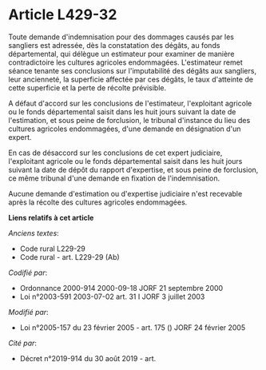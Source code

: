 # Article L429-32

Toute demande d'indemnisation pour des dommages causés par les sangliers est adressée, dès la constatation des dégâts, au
fonds départemental, qui délègue un estimateur pour examiner de manière contradictoire les cultures agricoles endommagées.
L'estimateur remet séance tenante ses conclusions sur l'imputabilité des dégâts aux sangliers, leur ancienneté, la superficie
affectée par ces dégâts, le taux d'atteinte de cette superficie et la perte de récolte prévisible.

A défaut d'accord sur les conclusions de l'estimateur, l'exploitant agricole ou le fonds départemental saisit dans les huit
jours suivant la date de l'estimation, et sous peine de forclusion, le tribunal d'instance du lieu des cultures agricoles
endommagées, d'une demande en désignation d'un expert.

En cas de désaccord sur les conclusions de cet expert judiciaire, l'exploitant agricole ou le fonds départemental saisit dans
les huit jours suivant la date de dépôt du rapport d'expertise, et sous peine de forclusion, ce même tribunal d'une demande
en fixation de l'indemnisation.

Aucune demande d'estimation ou d'expertise judiciaire n'est recevable après la récolte des cultures agricoles endommagées.

**Liens relatifs à cet article**

_Anciens textes_:

  - Code rural L229-29
  - Code rural - art. L229-29 (Ab)

_Codifié par_:

  - Ordonnance 2000-914 2000-09-18 JORF 21 septembre 2000
  - Loi n°2003-591 2003-07-02 art. 31 I JORF 3 juillet 2003

_Modifié par_:

  - Loi n°2005-157 du 23 février 2005 - art. 175 () JORF 24 février 2005

_Cité par_:

  - Décret n°2019-914 du 30 août 2019 - art.
